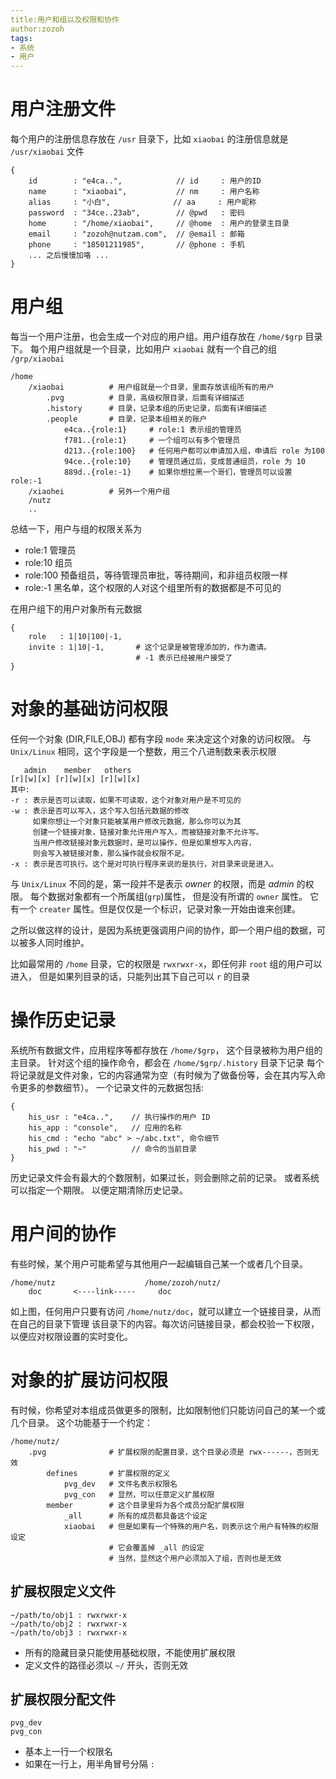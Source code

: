 ```yaml
---
title:用户和组以及权限和协作
author:zozoh
tags:
- 系统
- 用户
---
```


# 用户注册文件

每个用户的注册信息存放在 `/usr` 目录下，比如 `xiaobai` 的注册信息就是 `/usr/xiaobai` 文件

    {
        id        : "e4ca..",            // id     : 用户的ID
        name      : "xiaobai",           // nm     : 用户名称
        alias     : "小白",              // aa     : 用户昵称
        password  : "34ce..23ab",        // @pwd   : 密码
        home      : "/home/xiaobai",     // @home  : 用户的登录主目录
        email     : "zozoh@nutzam.com",  // @email : 邮箱
        phone     : "18501211985",       // @phone : 手机
        ... 之后慢慢加咯 ...
    }

# 用户组

每当一个用户注册，也会生成一个对应的用户组。用户组存放在 `/home/$grp` 目录下。
每个用户组就是一个目录，比如用户 `xiaobai` 就有一个自己的组 `/grp/xiaobai`

    /home
        /xiaobai          # 用户组就是一个目录，里面存放该组所有的用户
            .pvg          # 目录，高级权限目录，后面有详细描述
            .history      # 目录，记录本组的历史记录，后面有详细描述
            .people       # 目录，记录本组相关的账户
                e4ca..{role:1}     # role:1 表示组的管理员
                f781..{role:1}     # 一个组可以有多个管理员
                d213..{role:100}   # 任何用户都可以申请加入组，申请后 role 为100
                94ce..{role:10}    # 管理员通过后，变成普通组员，role 为 10
                889d..{role:-1}    # 如果你想拉黑一个哥们，管理员可以设置 role:-1 
        /xiaohei          # 另外一个用户组
        /nutz
        ..

总结一下，用户与组的权限关系为

* role:1 管理员
* role:10 组员
* role:100 预备组员，等待管理员审批，等待期间，和非组员权限一样
* role:-1 黑名单，这个权限的人对这个组里所有的数据都是不可见的

在用户组下的用户对象所有元数据

    {
        role   : 1|10|100|-1,
        invite : 1|10|-1,       # 这个记录是被管理添加的，作为邀请。
                                # -1 表示已经被用户接受了
    }

# 对象的基础访问权限

任何一个对象 (DIR,FILE,OBJ) 都有字段 `mode` 来决定这个对象的访问权限。
与 `Unix/Linux` 相同，这个字段是一个整数，用三个八进制数来表示权限

       admin    member   others
    [r][w][x] [r][w][x] [r][w][x]
    其中:
    -r : 表示是否可以读取，如果不可读取，这个对象对用户是不可见的
    -w : 表示是否可以写入，这个写入包括元数据的修改
         如果你想让一个对象只能被某用户修改元数据，那么你可以为其
         创建一个链接对象，链接对象允许用户写入，而被链接对象不允许写。
         当用户修改链接对象元数据时，是可以操作，但是如果想写入内容，
         则会写入被链接对象，那么操作就会权限不足。
    -x : 表示是否可执行。这个是对可执行程序来说的是执行，对目录来说是进入。

与 `Unix/Linux` 不同的是，第一段并不是表示 *owner* 的权限，而是 *admin* 的权限。
每个数据对象都有一个所属组(`grp`)属性， 但是没有所谓的 `owner` 属性。 它有一个 `creater` 属性。但是仅仅是一个标识，记录对象一开始由谁来创建。

之所以做这样的设计，是因为系统更强调用户间的协作，即一个用户组的数据，可以被多人同时维护。

比如最常用的 `/home` 目录，它的权限是 `rwxrwxr-x`，即任何非 `root` 组的用户可以进入，
但是如果列目录的话，只能列出其下自己可以 `r` 的目录


# 操作历史记录

系统所有数据文件，应用程序等都存放在 `/home/$grp`， 这个目录被称为用户组的主目录。
针对这个组的操作命令，都会在 `/home/$grp/.history` 目录下记录
每个将记录就是文件对象，它的内容通常为空（有时候为了做备份等，会在其内写入命令更多的参数细节）。
一个记录文件的元数据包括:

    {
        his_usr : "e4ca..",    // 执行操作的用户 ID
        his_app : "console",   // 应用的名称
        his_cmd : "echo "abc" > ~/abc.txt", 命令细节
        his_pwd : "~"          // 命令的当前目录
    }

历史记录文件会有最大的个数限制，如果过长，则会删除之前的记录。 或者系统可以指定一个期限。
以便定期清除历史记录。

# 用户间的协作

有些时候，某个用户可能希望与其他用户一起编辑自己某一个或者几个目录。

    /home/nutz                    /home/zozoh/nutz/
        doc       <----link-----     doc

如上图，任何用户只要有访问 `/home/nutz/doc`，就可以建立一个链接目录，从而在自己的目录下管理
该目录下的内容。每次访问链接目录，都会校验一下权限，以便应对权限设置的实时变化。

# 对象的扩展访问权限

有时候，你希望对本组成员做更多的限制，比如限制他们只能访问自己的某一个或几个目录。
这个功能基于一个约定：

    /home/nutz/
        .pvg              # 扩展权限的配置目录，这个目录必须是 rwx------，否则无效
            defines       # 扩展权限的定义
                pvg_dev   # 文件名表示权限名
                pvg_con   # 显然，可以任意定义扩展权限
            member        # 这个目录里将为各个成员分配扩展权限
                _all      # 所有的成员都具备这个设定
                xiaobai   # 但是如果有一个特殊的用户名，则表示这个用户有特殊的权限设定
                          # 它会覆盖掉 _all 的设定
                          # 当然，显然这个用户必须加入了组，否则也是无效

## 扩展权限定义文件

    ~/path/to/obj1 : rwxrwxr-x
    ~/path/to/obj2 : rwxrwxr-x
    ~/path/to/obj3 : rwxrwxr-x

* 所有的隐藏目录只能使用基础权限，不能使用扩展权限
* 定义文件的路径必须以 `~/` 开头，否则无效

## 扩展权限分配文件

    pvg_dev
    pvg_con

* 基本上一行一个权限名
* 如果在一行上，用半角冒号分隔 `:`




















